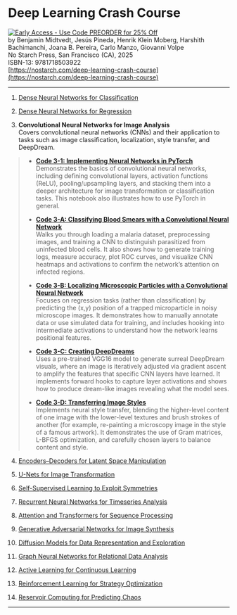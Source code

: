 # Deep Learning Crash Course

[![Early Access - Use Code PREORDER for 25% Off](https://img.shields.io/badge/Early%20Access%20Now%20Available-Use%20Code%20PREORDER%20for%2025%25%20Off-orange)](https://nostarch.com/deep-learning-crash-course)  
by Benjamin Midtvedt, Jesús Pineda, Henrik Klein Moberg, Harshith Bachimanchi, Joana B. Pereira, Carlo Manzo, Giovanni Volpe  
No Starch Press, San Francisco (CA), 2025  
ISBN-13: 9781718503922  
[https://nostarch.com/deep-learning-crash-course](https://nostarch.com/deep-learning-crash-course)

---

1. [Dense Neural Networks for Classification](https://github.com/DeepTrackAI/DeepLearningCrashCourse/tree/main/Ch01_DNN_classification)  

2. [Dense Neural Networks for Regression](https://github.com/DeepTrackAI/DeepLearningCrashCourse/tree/main/Ch02_DNN_regression)  

3. **Convolutional Neural Networks for Image Analysis**  
   Covers convolutional neural networks (CNNs) and their application to tasks such as image classification, localization, style transfer, and DeepDream.

>   - [**Code 3-1: Implementing Neural Networks in PyTorch**]()  
>     Demonstrates the basics of convolutional neural networks, including defining convolutional layers, activation functions (ReLU), pooling/upsampling layers, and stacking them into a deeper architecture for image transformation or classification tasks. This notebook also illustrates how to use PyTorch in general.
>     
>   - [**Code 3-A: Classifying Blood Smears with a Convolutional Neural Network**]()  
>     Walks you through loading a malaria dataset, preprocessing images, and training a CNN to distinguish parasitized from uninfected blood cells. It also shows how to generate training logs, measure accuracy, plot ROC curves, and visualize CNN heatmaps and activations to confirm the network’s attention on infected regions.
>
>   - [**Code 3-B: Localizing Microscopic Particles with a Convolutional Neural Network**]()  
>     Focuses on regression tasks (rather than classification) by predicting the (x,y) position of a trapped microparticle in noisy microscope images. It demonstrates how to manually annotate data or use simulated data for training, and includes hooking into intermediate activations to understand how the network learns positional features.
>
>   - [**Code 3-C: Creating DeepDreams**]()  
>     Uses a pre-trained VGG16 model to generate surreal DeepDream visuals, where an image is iteratively adjusted via gradient ascent to amplify the features that specific CNN layers have learned. It implements forward hooks to capture layer activations and shows how to produce dream-like images revealing what the model sees.
>
>   - [**Code 3-D: Transferring Image Styles**]()  
>     Implements neural style transfer, blending the higher-level content of one image with the lower-level textures and brush strokes of another (for example, re-painting a microscopy image in the style of a famous artwork). It demonstrates the use of Gram matrices, L-BFGS optimization, and carefully chosen layers to balance content and style.

4. [Encoders–Decoders for Latent Space Manipulation](https://github.com/DeepTrackAI/DeepLearningCrashCourse/tree/main/Ch04_AE)  

5. [U-Nets for Image Transformation](https://github.com/DeepTrackAI/DeepLearningCrashCourse/tree/main/Ch05_UNet)  

6. [Self-Supervised Learning to Exploit Symmetries](https://github.com/DeepTrackAI/DeepLearningCrashCourse/tree/main/Ch06_SelfSupervised)  

7. [Recurrent Neural Networks for Timeseries Analysis](https://github.com/DeepTrackAI/DeepLearningCrashCourse/tree/main/Ch07_RNN)  

8. [Attention and Transformers for Sequence Processing](https://github.com/DeepTrackAI/DeepLearningCrashCourse/tree/main/Ch08_Attention)  

9. [Generative Adversarial Networks for Image Synthesis](https://github.com/DeepTrackAI/DeepLearningCrashCourse/tree/main/Ch09_GAN)  

10. [Diffusion Models for Data Representation and Exploration](https://github.com/DeepTrackAI/DeepLearningCrashCourse/tree/main/Ch10_Diffusion)  

11. [Graph Neural Networks for Relational Data Analysis](https://github.com/DeepTrackAI/DeepLearningCrashCourse/tree/main/Ch11_GNN)  

12. [Active Learning for Continuous Learning](https://github.com/DeepTrackAI/DeepLearningCrashCourse/tree/main/Ch12_AL)  

13. [Reinforcement Learning for Strategy Optimization](https://github.com/DeepTrackAI/DeepLearningCrashCourse/tree/main/Ch13_RL)  

14. [Reservoir Computing for Predicting Chaos](https://github.com/DeepTrackAI/DeepLearningCrashCourse/tree/main/Ch14_RC)  

---
